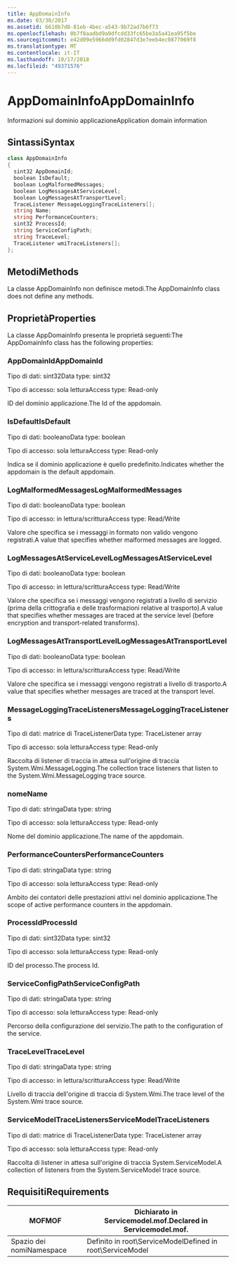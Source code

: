 ```yaml
---
title: AppDomainInfo
ms.date: 03/30/2017
ms.assetid: 6610b7d8-81eb-4bec-a543-9b72ad7b6f73
ms.openlocfilehash: 0b7f8aadbd9a9dfcdd33fc65be3a5a41ea95f5be
ms.sourcegitcommit: e42d09e5966dd9fd02847d3e7eeb4ec0877069f8
ms.translationtype: MT
ms.contentlocale: it-IT
ms.lasthandoff: 10/17/2018
ms.locfileid: "49371576"
---
```

# <a name="appdomaininfo"></a><span data-ttu-id="9b72d-102">AppDomainInfo</span><span class="sxs-lookup"><span data-stu-id="9b72d-102">AppDomainInfo</span></span>
<span data-ttu-id="9b72d-103">Informazioni sul dominio applicazione</span><span class="sxs-lookup"><span data-stu-id="9b72d-103">Application domain information</span></span>  
  
## <a name="syntax"></a><span data-ttu-id="9b72d-104">Sintassi</span><span class="sxs-lookup"><span data-stu-id="9b72d-104">Syntax</span></span>  
  
```csharp
class AppDomainInfo  
{  
  sint32 AppDomainId;  
  boolean IsDefault;  
  boolean LogMalformedMessages;  
  boolean LogMessagesAtServiceLevel;  
  boolean LogMessagesAtTransportLevel;  
  TraceListener MessageLoggingTraceListeners[];  
  string Name;  
  string PerformanceCounters;  
  sint32 ProcessId;  
  string ServiceConfigPath;  
  string TraceLevel;  
  TraceListener wmiTraceListeners[];  
};  
```  
  
## <a name="methods"></a><span data-ttu-id="9b72d-105">Metodi</span><span class="sxs-lookup"><span data-stu-id="9b72d-105">Methods</span></span>  
 <span data-ttu-id="9b72d-106">La classe AppDomainInfo non definisce metodi.</span><span class="sxs-lookup"><span data-stu-id="9b72d-106">The AppDomainInfo class does not define any methods.</span></span>  
  
## <a name="properties"></a><span data-ttu-id="9b72d-107">Proprietà</span><span class="sxs-lookup"><span data-stu-id="9b72d-107">Properties</span></span>  
 <span data-ttu-id="9b72d-108">La classe AppDomainInfo presenta le proprietà seguenti:</span><span class="sxs-lookup"><span data-stu-id="9b72d-108">The AppDomainInfo class has the following properties:</span></span>  
  
### <a name="appdomainid"></a><span data-ttu-id="9b72d-109">AppDomainId</span><span class="sxs-lookup"><span data-stu-id="9b72d-109">AppDomainId</span></span>  
 <span data-ttu-id="9b72d-110">Tipo di dati: sint32</span><span class="sxs-lookup"><span data-stu-id="9b72d-110">Data type: sint32</span></span>  
  
 <span data-ttu-id="9b72d-111">Tipo di accesso: sola lettura</span><span class="sxs-lookup"><span data-stu-id="9b72d-111">Access type: Read-only</span></span>  
  
 <span data-ttu-id="9b72d-112">ID del dominio applicazione.</span><span class="sxs-lookup"><span data-stu-id="9b72d-112">The Id of the appdomain.</span></span>  
  
### <a name="isdefault"></a><span data-ttu-id="9b72d-113">IsDefault</span><span class="sxs-lookup"><span data-stu-id="9b72d-113">IsDefault</span></span>  
 <span data-ttu-id="9b72d-114">Tipo di dati: booleano</span><span class="sxs-lookup"><span data-stu-id="9b72d-114">Data type: boolean</span></span>  
  
 <span data-ttu-id="9b72d-115">Tipo di accesso: sola lettura</span><span class="sxs-lookup"><span data-stu-id="9b72d-115">Access type: Read-only</span></span>  
  
 <span data-ttu-id="9b72d-116">Indica se il dominio applicazione è quello predefinito.</span><span class="sxs-lookup"><span data-stu-id="9b72d-116">Indicates whether the appdomain is the default appdomain.</span></span>  
  
### <a name="logmalformedmessages"></a><span data-ttu-id="9b72d-117">LogMalformedMessages</span><span class="sxs-lookup"><span data-stu-id="9b72d-117">LogMalformedMessages</span></span>  
 <span data-ttu-id="9b72d-118">Tipo di dati: booleano</span><span class="sxs-lookup"><span data-stu-id="9b72d-118">Data type: boolean</span></span>  
  
 <span data-ttu-id="9b72d-119">Tipo di accesso: in lettura/scrittura</span><span class="sxs-lookup"><span data-stu-id="9b72d-119">Access type: Read/Write</span></span>  
  
 <span data-ttu-id="9b72d-120">Valore che specifica se i messaggi in formato non valido vengono registrati.</span><span class="sxs-lookup"><span data-stu-id="9b72d-120">A value that specifies whether malformed messages are logged.</span></span>  
  
### <a name="logmessagesatservicelevel"></a><span data-ttu-id="9b72d-121">LogMessagesAtServiceLevel</span><span class="sxs-lookup"><span data-stu-id="9b72d-121">LogMessagesAtServiceLevel</span></span>  
 <span data-ttu-id="9b72d-122">Tipo di dati: booleano</span><span class="sxs-lookup"><span data-stu-id="9b72d-122">Data type: boolean</span></span>  
  
 <span data-ttu-id="9b72d-123">Tipo di accesso: in lettura/scrittura</span><span class="sxs-lookup"><span data-stu-id="9b72d-123">Access type: Read/Write</span></span>  
  
 <span data-ttu-id="9b72d-124">Valore che specifica se i messaggi vengono registrati a livello di servizio (prima della crittografia e delle trasformazioni relative al trasporto).</span><span class="sxs-lookup"><span data-stu-id="9b72d-124">A value that specifies whether messages are traced at the service level (before encryption and transport-related transforms).</span></span>  
  
### <a name="logmessagesattransportlevel"></a><span data-ttu-id="9b72d-125">LogMessagesAtTransportLevel</span><span class="sxs-lookup"><span data-stu-id="9b72d-125">LogMessagesAtTransportLevel</span></span>  
 <span data-ttu-id="9b72d-126">Tipo di dati: booleano</span><span class="sxs-lookup"><span data-stu-id="9b72d-126">Data type: boolean</span></span>  
  
 <span data-ttu-id="9b72d-127">Tipo di accesso: in lettura/scrittura</span><span class="sxs-lookup"><span data-stu-id="9b72d-127">Access type: Read/Write</span></span>  
  
 <span data-ttu-id="9b72d-128">Valore che specifica se i messaggi vengono registrati a livello di trasporto.</span><span class="sxs-lookup"><span data-stu-id="9b72d-128">A value that specifies whether messages are traced at the transport level.</span></span>  
  
### <a name="messageloggingtracelisteners"></a><span data-ttu-id="9b72d-129">MessageLoggingTraceListeners</span><span class="sxs-lookup"><span data-stu-id="9b72d-129">MessageLoggingTraceListeners</span></span>  
 <span data-ttu-id="9b72d-130">Tipo di dati: matrice di TraceListener</span><span class="sxs-lookup"><span data-stu-id="9b72d-130">Data type: TraceListener array</span></span>  
  
 <span data-ttu-id="9b72d-131">Tipo di accesso: sola lettura</span><span class="sxs-lookup"><span data-stu-id="9b72d-131">Access type: Read-only</span></span>  
  
 <span data-ttu-id="9b72d-132">Raccolta di listener di traccia in attesa sull'origine di traccia System.Wmi.MessageLogging.</span><span class="sxs-lookup"><span data-stu-id="9b72d-132">The collection trace listeners that listen to the System.Wmi.MessageLogging trace source.</span></span>  
  
### <a name="name"></a><span data-ttu-id="9b72d-133">nome</span><span class="sxs-lookup"><span data-stu-id="9b72d-133">Name</span></span>  
 <span data-ttu-id="9b72d-134">Tipo di dati: stringa</span><span class="sxs-lookup"><span data-stu-id="9b72d-134">Data type: string</span></span>  
  
 <span data-ttu-id="9b72d-135">Tipo di accesso: sola lettura</span><span class="sxs-lookup"><span data-stu-id="9b72d-135">Access type: Read-only</span></span>  
  
 <span data-ttu-id="9b72d-136">Nome del dominio applicazione.</span><span class="sxs-lookup"><span data-stu-id="9b72d-136">The name of the appdomain.</span></span>  
  
### <a name="performancecounters"></a><span data-ttu-id="9b72d-137">PerformanceCounters</span><span class="sxs-lookup"><span data-stu-id="9b72d-137">PerformanceCounters</span></span>  
 <span data-ttu-id="9b72d-138">Tipo di dati: stringa</span><span class="sxs-lookup"><span data-stu-id="9b72d-138">Data type: string</span></span>  
  
 <span data-ttu-id="9b72d-139">Tipo di accesso: sola lettura</span><span class="sxs-lookup"><span data-stu-id="9b72d-139">Access type: Read-only</span></span>  
  
 <span data-ttu-id="9b72d-140">Ambito dei contatori delle prestazioni attivi nel dominio applicazione.</span><span class="sxs-lookup"><span data-stu-id="9b72d-140">The scope of active performance counters in the appdomain.</span></span>  
  
### <a name="processid"></a><span data-ttu-id="9b72d-141">ProcessId</span><span class="sxs-lookup"><span data-stu-id="9b72d-141">ProcessId</span></span>  
 <span data-ttu-id="9b72d-142">Tipo di dati: sint32</span><span class="sxs-lookup"><span data-stu-id="9b72d-142">Data type: sint32</span></span>  
  
 <span data-ttu-id="9b72d-143">Tipo di accesso: sola lettura</span><span class="sxs-lookup"><span data-stu-id="9b72d-143">Access type: Read-only</span></span>  
  
 <span data-ttu-id="9b72d-144">ID del processo.</span><span class="sxs-lookup"><span data-stu-id="9b72d-144">The process Id.</span></span>  
  
### <a name="serviceconfigpath"></a><span data-ttu-id="9b72d-145">ServiceConfigPath</span><span class="sxs-lookup"><span data-stu-id="9b72d-145">ServiceConfigPath</span></span>  
 <span data-ttu-id="9b72d-146">Tipo di dati: stringa</span><span class="sxs-lookup"><span data-stu-id="9b72d-146">Data type: string</span></span>  
  
 <span data-ttu-id="9b72d-147">Tipo di accesso: sola lettura</span><span class="sxs-lookup"><span data-stu-id="9b72d-147">Access type: Read-only</span></span>  
  
 <span data-ttu-id="9b72d-148">Percorso della configurazione del servizio.</span><span class="sxs-lookup"><span data-stu-id="9b72d-148">The path to the configuration of the service.</span></span>  
  
### <a name="tracelevel"></a><span data-ttu-id="9b72d-149">TraceLevel</span><span class="sxs-lookup"><span data-stu-id="9b72d-149">TraceLevel</span></span>  
 <span data-ttu-id="9b72d-150">Tipo di dati: stringa</span><span class="sxs-lookup"><span data-stu-id="9b72d-150">Data type: string</span></span>  
  
 <span data-ttu-id="9b72d-151">Tipo di accesso: in lettura/scrittura</span><span class="sxs-lookup"><span data-stu-id="9b72d-151">Access type: Read/Write</span></span>  
  
 <span data-ttu-id="9b72d-152">Livello di traccia dell'origine di traccia di System.Wmi.</span><span class="sxs-lookup"><span data-stu-id="9b72d-152">The trace level of the System.Wmi trace source.</span></span>  
  
### <a name="servicemodeltracelisteners"></a><span data-ttu-id="9b72d-153">ServiceModelTraceListeners</span><span class="sxs-lookup"><span data-stu-id="9b72d-153">ServiceModelTraceListeners</span></span>  
 <span data-ttu-id="9b72d-154">Tipo di dati: matrice di TraceListener</span><span class="sxs-lookup"><span data-stu-id="9b72d-154">Data type: TraceListener array</span></span>  
  
 <span data-ttu-id="9b72d-155">Tipo di accesso: sola lettura</span><span class="sxs-lookup"><span data-stu-id="9b72d-155">Access type: Read-only</span></span>  
  
 <span data-ttu-id="9b72d-156">Raccolta di listener in attesa sull'origine di traccia System.ServiceModel.</span><span class="sxs-lookup"><span data-stu-id="9b72d-156">A collection of listeners from the System.ServiceModel trace source.</span></span>  
  
## <a name="requirements"></a><span data-ttu-id="9b72d-157">Requisiti</span><span class="sxs-lookup"><span data-stu-id="9b72d-157">Requirements</span></span>  
  
|<span data-ttu-id="9b72d-158">MOF</span><span class="sxs-lookup"><span data-stu-id="9b72d-158">MOF</span></span>|<span data-ttu-id="9b72d-159">Dichiarato in Servicemodel.mof.</span><span class="sxs-lookup"><span data-stu-id="9b72d-159">Declared in Servicemodel.mof.</span></span>|  
|---------|-----------------------------------|  
|<span data-ttu-id="9b72d-160">Spazio dei nomi</span><span class="sxs-lookup"><span data-stu-id="9b72d-160">Namespace</span></span>|<span data-ttu-id="9b72d-161">Definito in root\ServiceModel</span><span class="sxs-lookup"><span data-stu-id="9b72d-161">Defined in root\ServiceModel</span></span>|

